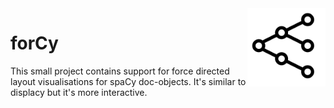 <img src="icon.png" width=125 height=125 align="right">

# forCy

This small project contains support for force directed layout visualisations
for spaCy doc-objects. It's similar to displacy but it's more interactive.
